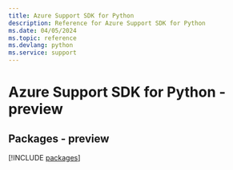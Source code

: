 ```yaml
---
title: Azure Support SDK for Python
description: Reference for Azure Support SDK for Python
ms.date: 04/05/2024
ms.topic: reference
ms.devlang: python
ms.service: support
---
```

# Azure Support SDK for Python - preview
## Packages - preview
[!INCLUDE [packages](support-index.md)]